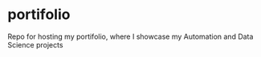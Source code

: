 # portifolio
Repo for hosting my portifolio, where I showcase my Automation and Data Science projects
